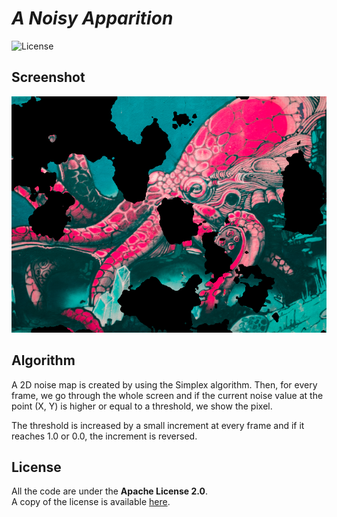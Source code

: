 # *A Noisy Apparition*

![License](https://img.shields.io/badge/license-Apache--2.0-blue.svg?style=flat-square)

## **Screenshot**

![screenshot](../../images/screenshot/ts-noise.png)

## **Algorithm**

A 2D noise map is created by using the Simplex algorithm.
Then, for every frame, we go through the whole screen and if the current noise value at the point (X, Y)
is higher or equal to a threshold, we show the pixel.

The threshold is increased by a small increment at every frame and if it reaches 1.0 or 0.0, the increment
is reversed.

## **License**

All the code are under the **Apache License 2.0**.  
A copy of the license is available [here](https://choosealicense.com/licenses/apache-2.0/).

